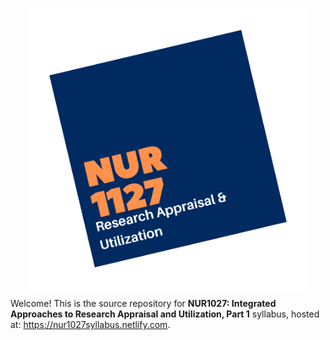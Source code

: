 <p align="center">
<a href="https://nur1027.netlify.com"><img src="static/logo.png" align="center" width="450px" alt="NUR1027"></a>
</p>

Welcome! This is the source repository for **NUR1027: Integrated Approaches to Research Appraisal and Utilization, Part 1** syllabus, hosted at: <https://nur1027syllabus.netlify.com>.

